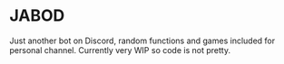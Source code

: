 # JABOD
Just another bot on Discord, random functions and games included for personal channel. Currently very WIP so code is not pretty.

